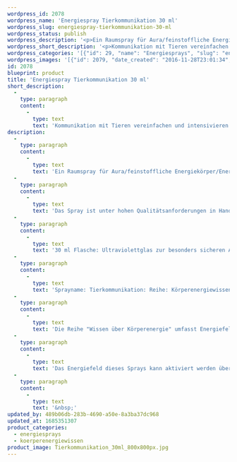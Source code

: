 ```yaml
---
wordpress_id: 2078
wordpress_name: 'Energiespray Tierkommunikation 30 ml'
wordpress_slug: energiespray-tierkommunikation-30-ml
wordpress_status: publish
wordpress_description: '<p>Ein Raumspray für Aura/feinstoffliche Energiekörper/Energiefelder. Impulse für Selbststeuerung mit einem aktivierbaren Schwingungsfeld zu: Kommunikation mit Tieren auf allen Ebenen, die individuell und mit dem Tier möglich sind. Nachrichten an Tiere aussenden und von ihnen empfangen. Verständnis entwickeln. Diese Spray ist Teil der Reihe "Kommunikation - Wissen über Körperenergie" (beachten Sie bitte unsere Anmerkungen weiter unten zur Reihe "Wissen über Körperenergien").</p><p>Das Spray ist unter hohen Qualitätsanforderungen in Handarbeit in Deutschland hergestellt aus mehrfach gereinigtem und energetisiertem Wasser (76%, konserviert mit 96%igem Weingeist (24%).</p><p>30 ml Flasche: Ultraviolettglas zur besonders sicheren Aufbewahrung mit hochwertigem, goldfarbenen Metallpumpzerstäuber mit Schutzkappe (Steigrohr: Kunststoff). Etikett: wasserfest, leicht energetisiert mit dem Informationsfeld des Airsprays. Auch als 100-ml-Sprayflasche erhältlich.</p><p>Sprayname: Tierkommunikation: Reihe: Körperenergiewissen</p><p>Die Reihe "Wissen über Körperenergie" umfasst Energiefelder in Bezug auf sämtliche Funktionen und Teilbereiche des menschlichen Körpers. Rechtlicher Hinweis: Es handelt sich bei diesen Bildern um Energiefelder mit Impulsen, um Wissen selbst zu entwickeln. Sie ersetzen nicht den Besuch bei einem Arzt etc. oder therapeutischer Anwendungen.  Für Praxisausstattung sowie die Anwendung für andere Personen etc. beraten wir Sie gerne.</p><p>Das Energiefeld dieses Sprays kann aktiviert werden über das bewusste Konzentrieren auf den für sich selbst erwünschten inneren Zustand an Wissen über Körperenergien. Es aktiviert sich jeweils der Teil des Sprayinformationsfeldes, der jeweils förderlich ist.</p><p><a href="https://my.feenbaum.de/anwendung-energiesprays/">Anwendungshinweise</a></p><p>&nbsp;</p>'
wordpress_short_description: '<p>Kommunikation mit Tieren vereinfachen und intensivieren</p>'
wordpress_categories: '[{"id": 29, "name": "Energiesprays", "slug": "energiesprays"}, {"id": 31, "name": "K\u00f6rperenergiewissen", "slug": "koerperenergiewissen"}]'
wordpress_images: '[{"id": 2079, "date_created": "2016-11-28T23:01:34", "date_created_gmt": "2016-11-28T21:01:34", "date_modified": "2016-11-28T23:01:34", "date_modified_gmt": "2016-11-28T21:01:34", "src": "https://my.feenbaum.de/wp-content/uploads/2016/11/Tierkommunikation_30ml_800x800px.jpg", "name": "tierkommunikation_30ml_800x800px", "alt": ""}]'
id: 2078
blueprint: product
title: 'Energiespray Tierkommunikation 30 ml'
short_description:
  -
    type: paragraph
    content:
      -
        type: text
        text: 'Kommunikation mit Tieren vereinfachen und intensivieren'
description:
  -
    type: paragraph
    content:
      -
        type: text
        text: 'Ein Raumspray für Aura/feinstoffliche Energiekörper/Energiefelder. Impulse für Selbststeuerung mit einem aktivierbaren Schwingungsfeld zu: Kommunikation mit Tieren auf allen Ebenen, die individuell und mit dem Tier möglich sind. Nachrichten an Tiere aussenden und von ihnen empfangen. Verständnis entwickeln. Diese Spray ist Teil der Reihe "Kommunikation - Wissen über Körperenergie" (beachten Sie bitte unsere Anmerkungen weiter unten zur Reihe "Wissen über Körperenergien").'
  -
    type: paragraph
    content:
      -
        type: text
        text: 'Das Spray ist unter hohen Qualitätsanforderungen in Handarbeit in Deutschland hergestellt aus mehrfach gereinigtem und energetisiertem Wasser (76%, konserviert mit 96%igem Weingeist (24%).'
  -
    type: paragraph
    content:
      -
        type: text
        text: '30 ml Flasche: Ultraviolettglas zur besonders sicheren Aufbewahrung mit hochwertigem, goldfarbenen Metallpumpzerstäuber mit Schutzkappe (Steigrohr: Kunststoff). Etikett: wasserfest, leicht energetisiert mit dem Informationsfeld des Airsprays. Auch als 100-ml-Sprayflasche erhältlich.'
  -
    type: paragraph
    content:
      -
        type: text
        text: 'Sprayname: Tierkommunikation: Reihe: Körperenergiewissen'
  -
    type: paragraph
    content:
      -
        type: text
        text: 'Die Reihe "Wissen über Körperenergie" umfasst Energiefelder in Bezug auf sämtliche Funktionen und Teilbereiche des menschlichen Körpers. Rechtlicher Hinweis: Es handelt sich bei diesen Bildern um Energiefelder mit Impulsen, um Wissen selbst zu entwickeln. Sie ersetzen nicht den Besuch bei einem Arzt etc. oder therapeutischer Anwendungen.  Für Praxisausstattung sowie die Anwendung für andere Personen etc. beraten wir Sie gerne.'
  -
    type: paragraph
    content:
      -
        type: text
        text: 'Das Energiefeld dieses Sprays kann aktiviert werden über das bewusste Konzentrieren auf den für sich selbst erwünschten inneren Zustand an Wissen über Körperenergien. Es aktiviert sich jeweils der Teil des Sprayinformationsfeldes, der jeweils förderlich ist.'
  -
    type: paragraph
    content:
      -
        type: text
        text: '&nbsp;'
updated_by: 489b06db-283b-4690-a50e-8a3ba37dc968
updated_at: 1685351307
product_categories:
  - energiesprays
  - koerperenergiewissen
product_image: Tierkommunikation_30ml_800x800px.jpg
---
```

